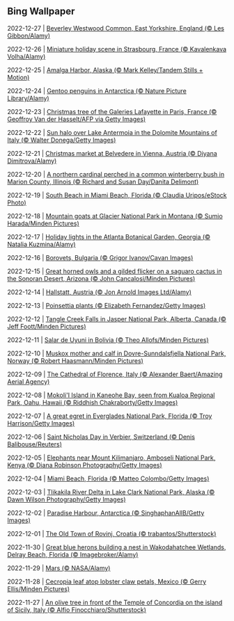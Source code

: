 ## Bing Wallpaper
2022-12-27 | [Beverley Westwood Common, East Yorkshire, England (© Les Gibbon/Alamy)](./wallpaper/2022-12-27.jpg) 

2022-12-26 | [Miniature holiday scene in Strasbourg, France (© Kavalenkava Volha/Alamy)](./wallpaper/2022-12-26.jpg) 

2022-12-25 | [Amalga Harbor, Alaska (© Mark Kelley/Tandem Stills + Motion)](./wallpaper/2022-12-25.jpg) 

2022-12-24 | [Gentoo penguins in Antarctica (© Nature Picture Library/Alamy)](./wallpaper/2022-12-24.jpg) 

2022-12-23 | [Christmas tree of the Galeries Lafayette in Paris, France (© Geoffroy Van der Hasselt/AFP via Getty Images)](./wallpaper/2022-12-23.jpg) 

2022-12-22 | [Sun halo over Lake Antermoia in the Dolomite Mountains of Italy (© Walter Donega/Getty Images)](./wallpaper/2022-12-22.jpg) 

2022-12-21 | [Christmas market at Belvedere in Vienna, Austria (© Diyana Dimitrova/Alamy)](./wallpaper/2022-12-21.jpg) 

2022-12-20 | [A northern cardinal perched in a common winterberry bush in Marion County, Illinois (© Richard and Susan Day/Danita Delimont)](./wallpaper/2022-12-20.jpg) 

2022-12-19 | [South Beach in Miami Beach, Florida (© Claudia Uripos/eStock Photo)](./wallpaper/2022-12-19.jpg) 

2022-12-18 | [Mountain goats at Glacier National Park in Montana (© Sumio Harada/Minden Pictures)](./wallpaper/2022-12-18.jpg) 

2022-12-17 | [Holiday lights in the Atlanta Botanical Garden, Georgia (© Natalia Kuzmina/Alamy)](./wallpaper/2022-12-17.jpg) 

2022-12-16 | [Borovets, Bulgaria (© Grigor Ivanov/Cavan Images)](./wallpaper/2022-12-16.jpg) 

2022-12-15 | [Great horned owls and a gilded flicker on a saguaro cactus in the Sonoran Desert, Arizona (© John Cancalosi/Minden Pictures)](./wallpaper/2022-12-15.jpg) 

2022-12-14 | [Hallstatt, Austria (© Jon Arnold Images Ltd/Alamy)](./wallpaper/2022-12-14.jpg) 

2022-12-13 | [Poinsettia plants (© Elizabeth Fernandez/Getty Images)](./wallpaper/2022-12-13.jpg) 

2022-12-12 | [Tangle Creek Falls in Jasper National Park, Alberta, Canada (© Jeff Foott/Minden Pictures)](./wallpaper/2022-12-12.jpg) 

2022-12-11 | [Salar de Uyuni in Bolivia (© Theo Allofs/Minden Pictures)](./wallpaper/2022-12-11.jpg) 

2022-12-10 | [Muskox mother and calf in Dovre-Sunndalsfjella National Park, Norway (© Robert Haasmann/Minden Pictures)](./wallpaper/2022-12-10.jpg) 

2022-12-09 | [The Cathedral of Florence, Italy (© Alexander Baert/Amazing Aerial Agency)](./wallpaper/2022-12-09.jpg) 

2022-12-08 | [Mokoli'I Island in Kaneohe Bay, seen from Kualoa Regional Park, Oahu, Hawaii (© Riddhish Chakraborty/Getty Images)](./wallpaper/2022-12-08.jpg) 

2022-12-07 | [A great egret in Everglades National Park, Florida (© Troy Harrison/Getty Images)](./wallpaper/2022-12-07.jpg) 

2022-12-06 | [Saint Nicholas Day in Verbier, Switzerland (© Denis Balibouse/Reuters)](./wallpaper/2022-12-06.jpg) 

2022-12-05 | [Elephants near Mount Kilimanjaro, Amboseli National Park, Kenya (© Diana Robinson Photography/Getty Images)](./wallpaper/2022-12-05.jpg) 

2022-12-04 | [Miami Beach, Florida (© Matteo Colombo/Getty Images)](./wallpaper/2022-12-04.jpg) 

2022-12-03 | [Tlikakila River Delta in Lake Clark National Park, Alaska (© Dawn Wilson Photography/Getty Images)](./wallpaper/2022-12-03.jpg) 

2022-12-02 | [Paradise Harbour, Antarctica (© SinghaphanAllB/Getty Images)](./wallpaper/2022-12-02.jpg) 

2022-12-01 | [The Old Town of Rovinj, Croatia (© trabantos/Shutterstock)](./wallpaper/2022-12-01.jpg) 

2022-11-30 | [Great blue herons building a nest in Wakodahatchee Wetlands, Delray Beach, Florida (© Imagebroker/Alamy)](./wallpaper/2022-11-30.jpg) 

2022-11-29 | [Mars (© NASA/Alamy)](./wallpaper/2022-11-29.jpg) 

2022-11-28 | [Cecropia leaf atop lobster claw petals, Mexico (© Gerry Ellis/Minden Pictures)](./wallpaper/2022-11-28.jpg) 

2022-11-27 | [An olive tree in front of the Temple of Concordia on the island of Sicily, Italy (© Alfio Finocchiaro/Shutterstock)](./wallpaper/2022-11-27.jpg) 


